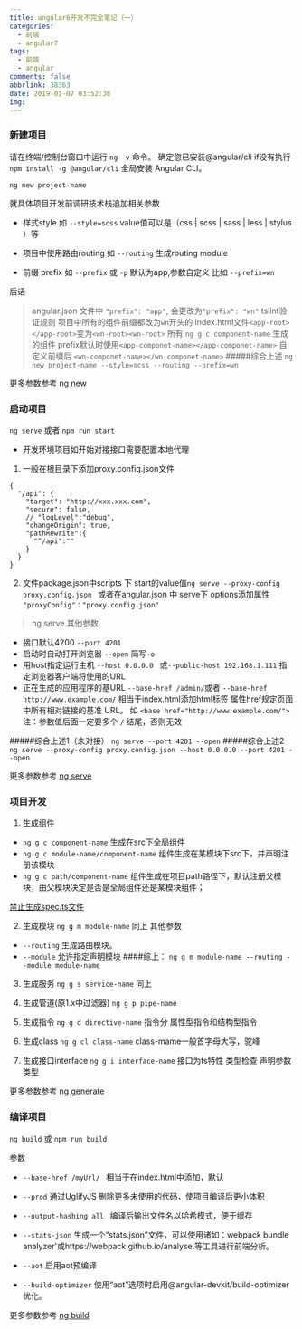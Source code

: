 ```yaml
---
title: angular6开发不完全笔记（一）
categories:
  - 前端
  - angular7
tags:
  - 前端
  - angular
comments: false
abbrlink: 38363
date: 2019-01-07 03:52:36
img:
---
```


### 新建项目

请在终端/控制台窗口中运行  `ng -v` 命令。 确定您已安装@angular/cli
if没有执行 `npm install -g @angular/cli` 全局安装 Angular CLI。

```
ng new project-name 
```
就具体项目开发前调研技术栈追加相关参数

* 样式style 如 ` --style=scss `  value值可以是（css | scss | sass | less | stylus ）等

* 项目中使用路由routing 如 `--routing` 生成routing module

* 前缀 prefix 如 `--prefix` 或 `-p`  默认为app,参数自定义  比如 `--prefix=wn`

后话
> angular.json 文件中 `"prefix": "app"`, 会更改为`"prefix": "wn"`
>  tslint验证规则 项目中所有的组件前缀都改为`wn`开头的 index.html文件`<app-root></app-root>`变为`<wn-root><wn-root>` 
> 所有 `ng g c component-name` 生成的组件 prefix默认时使用`<app-componet-name></app-componet-name>` 自定义前缀后 `<wn-componet-name></wn-componet-name>`
#####综合上述 `ng new project-name --style=scss --routing --prefix=wn`

更多参数参考 [ng new](https://github.com/angular/angular-cli/wiki/new)


### 启动项目
`ng serve` 或者 `npm run start`

* 开发环境项目如开始对接接口需要配置本地代理 
1. 一般在根目录下添加proxy.config.json文件
```
{
  "/api": {
    "target": "http://xxx.xxx.com",
    "secure": false,
    // "logLevel":"debug",
    "changeOrigin": true,
    "pathRewrite":{
      "^/api":""
    }
  }
}
```
2. 文件package.json中scripts 下 start的value值`ng serve --proxy-config proxy.config.json `   或者在angular.json 中  serve下 options添加属性 ` "proxyConfig"："proxy.config.json"`

> ng serve 其他参数
* 接口默认4200 `--port 4201`
* 启动时自动打开浏览器 `--open` 简写`-o`
* 用host指定运行主机 `--host 0.0.0.0 ` 或`--public-host 192.168.1.111` 指定浏览器客户端将使用的URL
* 正在生成的应用程序的基URL `--base-href /admin/`或者 `--base-href http://www.example.com/`  相当于index.html添加<base>html标签  属性href规定页面中所有相对链接的基准 URL。 如 `<base href="http://www.example.com/">` 注：参数值后面一定要多个 `/` 结尾，否则无效

#####综合上述1（未对接） `ng serve --port 4201 --open`
#####综合上述2 `ng serve --proxy-config proxy.config.json --host 0.0.0.0 --port 4201 --open`

更多参数参考 [ng serve](https://github.com/angular/angular-cli/wiki/serve)


### 项目开发

1. 生成组件 
+ `ng g c component-name` 生成在src下全局组件
+ `ng g c module-name/component-name` 组件生成在某模块下src下，并声明注册该模块
+ `ng g c path/component-name` 组件生成在项目path路径下，默认注册父模块，由父模块决定是否是全局组件还是某模块组件；

[禁止生成spec.ts文件](https://www.itsvse.com/thread-5196-1-1.html)

2. 生成模块 `ng g m module-name` 同上
其他参数
+  `--routing` 生成路由模块。  
+ `--module` 允许指定声明模块
####综上： `ng g m module-name --routing --module module-name`

3. 生成服务 `ng g s service-name` 同上

4. 生成管道(原1.x中过滤器) `ng g p pipe-name`

5. 生成指令 `ng g d directive-name`
   指令分 属性型指令和结构型指令

6. 生成class `ng g cl class-name` class-mame一般首字母大写，驼峰

7. 生成接口interface `ng g i interface-name` 接口为ts特性 类型检查 声明参数类型

更多参数参考 [ng generate](https://github.com/angular/angular-cli/wiki/generate)


### 编译项目
`ng build` 或 `npm run build`

参数
* `--base-href /myUrl/ ` 相当于在index.html中添加<base href="/myUrl/">，默认<base href="/">

* `--prod` 通过UglifyJS 删除更多未使用的代码，使项目编译后更小体积

* `--output-hashing all ` 编译后输出文件名以哈希模式，便于缓存

* `--stats-json` 生成一个“stats.json”文件，可以使用诸如：webpack bundle analyzer'或https://webpack.github.io/analyse.等工具进行前端分析。

* `--aot` 启用aot预编译
* `--build-optimizer` 使用“aot”选项时启用@angular-devkit/build-optimizer 优化。

更多参数参考 [ng build](https://github.com/angular/angular-cli/wiki/build) 